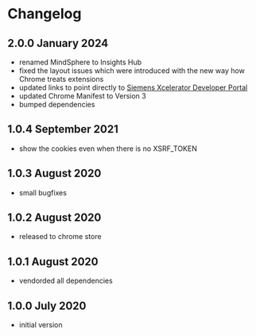 # Changelog

## 2.0.0 January 2024

- renamed MindSphere to Insights Hub
- fixed the layout issues which were introduced with the new way how Chrome treats extensions
- updated links to point directly to [Siemens Xcelerator Developer Portal](https://developer.siemens.com)
- updated Chrome Manifest to Version 3
- bumped dependencies

## 1.0.4 September 2021

- show the cookies even when there is no XSRF_TOKEN

## 1.0.3 August 2020

- small bugfixes

## 1.0.2 August 2020

- released to chrome store

## 1.0.1 August 2020

- vendorded all dependencies

## 1.0.0 July 2020

- initial version
